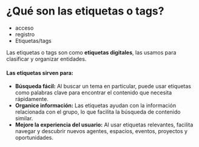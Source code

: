 # ¿Qué son las etiquetas o tags?

- acceso
- registro
- Etiquetas/tags

Las etiquetas o tags son como **etiquetas digitales**, las usamos para clasificar y organizar entidades.



#### **Las etiquetas sirven para:**

* **Búsqueda fácil:** Al buscar un tema en particular, puede usar etiquetas como palabras clave para encontrar el contenido que necesita rápidamente.
* **Organice información:** Las etiquetas ayudan con la información relacionada con el grupo, lo que facilita la búsqueda de contenido similar.
* **Mejore la experiencia del usuario:** Al usar etiquetas relevantes, facilita navegar y descubrir nuevos agentes, espacios, eventos, proyectos y oportunidades.
